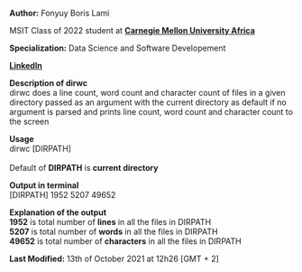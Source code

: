 **Author:** Fonyuy Boris Lami

MSIT Class of 2022 student at [**Carnegie Mellon University Africa**](https://www.africa.engineering.cmu.edu/about/index.html)

**Specialization:** Data Science and Software Developement

[**LinkedIn**](https://www.linkedin.com/in/borislami/)

**Description of dirwc**<br>
dirwc does a line count, word count and character count of files in a given directory passed as an argument with the
current directory as default if no argument is parsed and prints line count, word count and character count to the screen

**Usage**<br>
dirwc [DIRPATH]<br> <br>
Default of **DIRPATH** is **current directory**<br>

**Output in terminal**<br>
[DIRPATH] 1952  5207 49652<br>

**Explanation of the output**<br>
**1952** is total number of **lines** in all the files in DIRPATH <br>
**5207** is total number of **words** in all the files in DIRPATH <br>
**49652** is total number of **characters** in all the files in DIRPATH <br>

**Last Modified:**
13th of October 2021 at 12h26 [GMT + 2]
